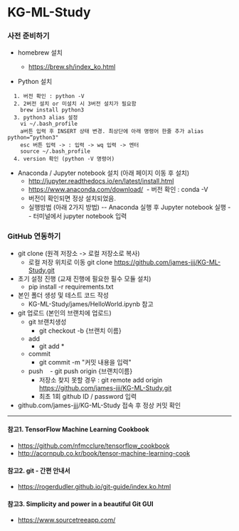 # KG-ML-Study

### 사전 준비하기
- homebrew 설치
  - https://brew.sh/index_ko.html
  
- Python 설치 
~~~  
  1. 버전 확인 : python -V
  2. 2버전 설치 or 미설치 시 3버전 설치가 필요함
    brew install python3
  3. python3 alias 설정
    vi ~/.bash_profile 
    a버튼 입력 후 INSERT 상태 변경. 최상단에 아래 명령어 한줄 추가 alias python=“python3" 
    esc 버튼 입력 -> : 입력 -> wq 입력 -> 엔터
    source ~/.bash_profile
  4. version 확인 (python -V 명령어)
~~~

- Anaconda / Jupyter notebook 설치 (아래 페이지 이동 후 설치)
  - http://jupyter.readthedocs.io/en/latest/install.html
  - https://www.anaconda.com/download/
  - 버전 확인 : conda -V
  - 버전이 확인되면 정상 설치되었음.
  - 실행방법 (아래 2가지 방법)
  -- Anaconda 실행 후 Jupyter notebook 실행
  -- 터미널에서 jupyter notebook 입력

### GitHub 연동하기
- git clone (원격 저장소 -> 로컬 저장소로 복사)
  - 로컬 저장 위치로 이동 git clone https://github.com/james-jjj/KG-ML-Study.git
- 초기 설정 진행 (교재 진행에 필요한 필수 모듈 설치)
  - pip install -r requirements.txt
- 본인 폴더 생성 및 테스트 코드 작성
  - KG-ML-Study/james/HelloWorld.ipynb 참고
- git 업로드 (본인의 브랜치에 업로드)
  - git 브랜치생성
    - git checkout -b {브랜치 이름}
  - add
    - git add *
  - commit
    - git commit -m "커밋 내용을 입력"
  - push
    - git push origin {브랜치이름}
    - 저장소 찾지 못할 경우 : git remote add origin https://github.com/james-jjj/KG-ML-Study.git
    - 최초 1회 github ID / password 입력
- github.com/james-jjj/KG-ML-Study 접속 후 정상 커밋 확인
---

#### 참고1. TensorFlow Machine Learning Cookbook
- https://github.com/nfmcclure/tensorflow_cookbook
- http://acornpub.co.kr/book/tensor-machine-learning-cook

#### 참고2. git - 간편 안내서
- https://rogerdudler.github.io/git-guide/index.ko.html

#### 참고3. Simplicity and power in a beautiful Git GUI
- https://www.sourcetreeapp.com/

